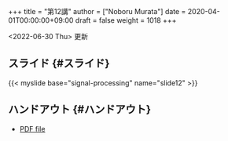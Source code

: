 +++
title = "第12講"
author = ["Noboru Murata"]
date = 2020-04-01T00:00:00+09:00
draft = false
weight = 1018
+++

<span class="timestamp-wrapper"><span class="timestamp">&lt;2022-06-30 Thu&gt; </span></span> 更新


## スライド {#スライド}

{{< myslide base="signal-processing" name="slide12" >}}


## ハンドアウト {#ハンドアウト}

-   [PDF file](https://noboru-murata.github.io/signal-processing/pdfs/slide12.pdf)